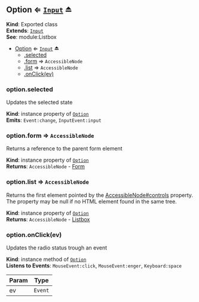 
<base href="//D:/Personal/autotility/docs/">
<link rel="stylesheet" href="./dist/style.css" />
<a name="exp_module_Option--Option"></a>

## Option ⇐ [<code>Input</code>](#Input) ⏏
**Kind**: Exported class  
**Extends**: [<code>Input</code>](#Input)  
**See**: module:Listbox  
* [Option](#exp_module_Option--Option) ⇐ [<code>Input</code>](#Input) ⏏
    * [.selected](#module_Option--Option+selected)
    * [.form](#Input+form) ⇒ <code>AccessibleNode</code>
    * [.list](#Input+list) ⇒ <code>AccessibleNode</code>
    * [.onClick(ev)](#module_Option--Option+onClick)

<a name="module_Option--Option+selected"></a>

### option.selected
Updates the selected state

**Kind**: instance property of [<code>Option</code>](#exp_module_Option--Option)  
**Emits**: <code>Event:change</code>, <code>InputEvent:input</code>  
<a name="Input+form"></a>

### option.form ⇒ <code>AccessibleNode</code>
Returns a reference to the parent form element

**Kind**: instance property of [<code>Option</code>](#exp_module_Option--Option)  
**Returns**: <code>AccessibleNode</code> - [Form](#Form)  
<a name="Input+list"></a>

### option.list ⇒ <code>AccessibleNode</code>
Returns the first element pointed by the [AccessibleNode#controls](AccessibleNode#controls) property.
The property may be null if no HTML element found in the same tree.

**Kind**: instance property of [<code>Option</code>](#exp_module_Option--Option)  
**Returns**: <code>AccessibleNode</code> - [Listbox](Listbox)  
<a name="module_Option--Option+onClick"></a>

### option.onClick(ev)
Updates the radio status trough an event

**Kind**: instance method of [<code>Option</code>](#exp_module_Option--Option)  
**Listens to Events**: <code>MouseEvent:click</code>, <code>MouseEvent:enger</code>, <code>Keyboard:space</code>

| Param | Type |
| --- | --- |
| ev | <code>Event</code> | 


<script src="./dist/bundle.js" /></script>
		
